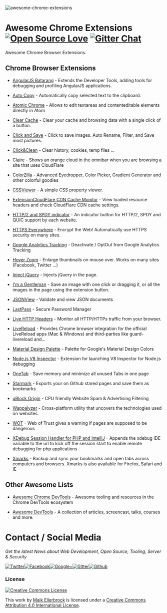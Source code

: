 ![awesome-chrome-extensions](https://github.frapsoft.com/top/awesome-chrome-extensions.png)

# Awesome Chrome Extensions [![Open Source Love](https://badges.frapsoft.com/os/v3/open-source.png?v=103)](https://github.com/ellerbrock/open-source-badge/) [![Gitter Chat](https://badges.gitter.im/frapsoft/frapsoft.svg)](https://gitter.im/frapsoft/frapsoft/)

Awesome Chrome Browser Extensions.

## Chrome Browser Extensions

- [AngularJS Batarang](https://chrome.google.com/webstore/detail/angularjs-batarang/ighdmehidhipcmcojjgiloacoafjmpfk) - Extends the Developer Tools, adding tools for debugging and profiling AngularJS applications.

- [Auto Copy](https://chrome.google.com/webstore/detail/auto-copy/bijpdibkloghppkbmhcklkogpjaenfkg) - Automatically copy selected text to the clipboard.

- [Atomic Chrome](https://chrome.google.com/webstore/detail/atomic-chrome/lhaoghhllmiaaagaffababmkdllgfcmc) - Allows to edit textareas and contenteditable elements directly in Atom
- [Clear Cache](https://chrome.google.com/webstore/detail/clear-cache/cppjkneekbjaeellbfkmgnhonkkjfpdn) - Clear your cache and browsing data with a single click of a button.

- [Click and Save](https://chrome.google.com/webstore/detail/click-and-save/dbkmjjclgbiooljcegcddagnddjedmed) - Click to save images. Auto Rename, Filter, and Save most pictures.

- [Click&Clean](https://chrome.google.com/webstore/detail/clickclean/ghgabhipcejejjmhhchfonmamedcbeod) - Clear history, cookies, temp files ...

- [Claire](https://chrome.google.com/webstore/detail/claire/fgbpcgddpmjmamlibbaobboigaijnmkl) - Shows an orange cloud in the omnibar when you are browsing a site that uses CloudFlare
 
 - [ColorZilla](https://chrome.google.com/webstore/detail/colorzilla/bhlhnicpbhignbdhedgjhgdocnmhomnp) - Advanced Eyedropper, Color Picker, Gradient Generator and other colorful goodies

- [CSSViewer](https://chrome.google.com/webstore/detail/cssviewer/ggfgijbpiheegefliciemofobhmofgce) - A simple CSS property viewer.

- [ExtensionCloudFlare CDN Cache Monitor](https://chrome.google.com/webstore/detail/cloudflare-cdn-cache-moni/ahpmegooeifhmlpnhhggempnbmllfmgi) - View loaded resource headers and check CloudFlare CDN cache settings.

- [HTTP/2 and SPDY indicator](https://chrome.google.com/webstore/detail/http2-and-spdy-indicator/mpbpobfflnpcgagjijhmgnchggcjblin) - An indicator button for HTTP/2, SPDY and QUIC support by each website.

- [HTTPS Everywhere](https://chrome.google.com/webstore/detail/https-everywhere/gcbommkclmclpchllfjekcdonpmejbdp) - Encrypt the Web! Automatically use HTTPS security on many sites.

- [Google Analytics Tracking](https://chrome.google.com/webstore/detail/google-analytics-opt-out/fllaojicojecljbmefodhfapmkghcbnh) - Deactivate / OptOut from Google Analytics Tracking

- [Hover Zoom](https://chrome.google.com/webstore/detail/hover-zoom/nonjdcjchghhkdoolnlbekcfllmednbl) - Enlarge thumbnails on mouse over. Works on many sites (Facebook, Twitter ...)

- [Inject jQuery](https://chrome.google.com/webstore/detail/inject-jquery/indebdooekgjhkncmgbkeopjebofdoid) - Injects jQuery in the page.

- [I'm a Gentleman](https://chrome.google.com/webstore/detail/im-a-gentleman/afjaicccalbbickikgdegaihmajaidpd) - Save an image with one click or dragging it, or all the images in the page using the extension button.

- [JSONView](https://chrome.google.com/webstore/detail/jsonview/chklaanhfefbnpoihckbnefhakgolnmc) - Validate and view JSON documents

- [LastPass](https://chrome.google.com/webstore/detail/lastpass-free-password-ma/hdokiejnpimakedhajhdlcegeplioahd) - Secure Password Manager

- [Live HTTP Headers](https://chrome.google.com/webstore/detail/live-http-headers/iaiioopjkcekapmldfgbebdclcnpgnlo) - Monitor all HTTP/HTTPs traffic from your browser.

- [LiveReload](https://chrome.google.com/webstore/detail/livereload/jnihajbhpnppcggbcgedagnkighmdlei) - Provides Chrome browser integration for the official LiveReload apps (Mac & Windows) and third-parties like guard-livereload and…

- [Material Design Palette](https://chrome.google.com/webstore/detail/simple-material-design-pa/onaeadclbaeleijcfmmhopgmmmpedifa) - Palette for Google's Material Design Colors

- [Node.js V8 Inspector](https://chrome.google.com/webstore/detail/nodejs-v8-inspector/lfnddfpljnhbneopljflpombpnkfhggl) - Extension for launching V8 Inspector for Node.js debugging

- [OneTab](https://chrome.google.com/webstore/detail/onetab/chphlpgkkbolifaimnlloiipkdnihall) - Save memory and minimize all unused Tabs in one page

- [Starmark](https://chrome.google.com/webstore/detail/starmark/bkobkbkmhkmlmdolbhnmmmhnccdgaebk) - Exports your on Github stared pages and save them as bookmarks

- [uBlock Origin](https://chrome.google.com/webstore/detail/ublock-origin/cjpalhdlnbpafiamejdnhcphjbkeiagm) - CPU friendly Website Spam & Advertising Filtering

- [Wappalyzer](https://github.com/AliasIO/Wappalyzer) - Cross-platform utility that uncovers the technologies used on websites.

- [WOT](https://chrome.google.com/webstore/detail/wot-web-of-trust-website/bhmmomiinigofkjcapegjjndpbikblnp) - Web of Trust gives a warning if pages are supposed to be dangerous

- [XDebug Session Handler for PHP and IntelliJ](https://chrome.google.com/webstore/detail/xdebug-session-handler-fo/ckedihbegmhhmdnokbchoghfionggaib) - Appends the xdebug IDE variable to the url to kick off the session start to enable remote debugging for php applications

- [Xmarks](https://chrome.google.com/webstore/detail/xmarks-bookmark-sync/ajpgkpeckebdhofmmjfgcjjiiejpodla) - Backup and sync your bookmarks and open tabs across computers and browsers. Xmarks is also available for Firefox, Safari and IE

## Other Awesome Lists

- [Awesome Chrome DevTools](https://github.com/ChromeDevTools/awesome-chrome-devtools) - Awesome tooling and resources in the Chrome DevTools ecosystem

- [Awesome DevTools](https://github.com/andersoonweb/awesome-devtools) - A collection of articles, screencast, talks, courses and more.
# Contact / Social Media

_Get the latest News about Web Development, Open Source, Tooling, Server & Security_

[![Twitter](https://github.frapsoft.com/social/twitter.png)](https://twitter.com/frapsoft/)[![Facebook](https://github.frapsoft.com/social/facebook.png)](https://www.facebook.com/frapsoft/)[![Google+](https://github.frapsoft.com/social/google-plus.png)](https://plus.google.com/116540931335841862774)[![Gitter](https://github.frapsoft.com/social/gitter.png)](https://gitter.im/frapsoft/frapsoft/)[![Github](https://github.frapsoft.com/social/github.png)](https://github.com/ellerbrock/)

### License 

<a rel="license" href="http://creativecommons.org/licenses/by/4.0/"><img alt="Creative Commons License" style="border-width:0" src="https://i.creativecommons.org/l/by/4.0/88x31.png" /></a><br />

This work by <a xmlns:cc="http://creativecommons.org/ns#" href="https://github.com/ellerbrock/" property="cc:attributionName" rel="cc:attributionURL">Maik Ellerbrock</a> is licensed under a <a rel="license" href="http://creativecommons.org/licenses/by/4.0/">Creative Commons Attribution 4.0 International License</a>.